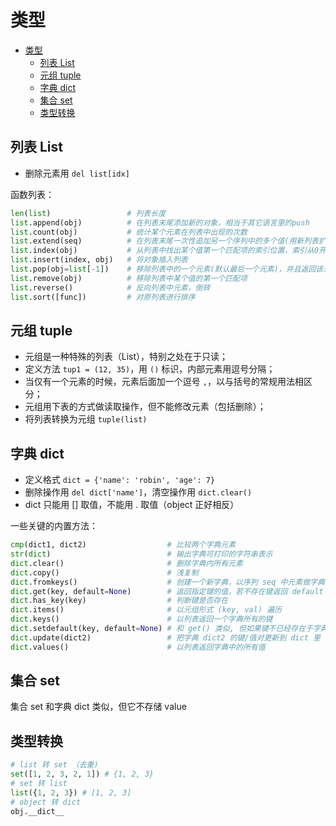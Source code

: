 # 类型

- [类型](#类型)
  - [列表 List](#列表-list)
  - [元组 tuple](#元组-tuple)
  - [字典 dict](#字典-dict)
  - [集合 set](#集合-set)
  - [类型转换](#类型转换)


## 列表 List

- 删除元素用 `del list[idx]`

函数列表：

``` py
len(list)                 # 列表长度
list.append(obj)          # 在列表末尾添加新的对象，相当于其它语言里的push
list.count(obj)           # 统计某个元素在列表中出现的次数
list.extend(seq)          # 在列表末尾一次性追加另一个序列中的多个值(用新列表扩展原来的列表)
list.index(obj)           # 从列表中找出某个值第一个匹配项的索引位置，索引从0开始
list.insert(index, obj)   # 将对象插入列表
list.pop(obj=list[-1])    # 移除列表中的一个元素(默认最后一个元素)，并且返回该元素的值
list.remove(obj)          # 移除列表中某个值的第一个匹配项
list.reverse()            # 反向列表中元素，倒转
list.sort([func])         # 对原列表进行排序
```

## 元组 tuple

- 元组是一种特殊的列表（List），特别之处在于只读；
- 定义方法 `tup1 = (12, 35)`，用 `()` 标识，内部元素用逗号分隔；
- 当仅有一个元素的时候，元素后面加一个逗号 `,`，以与括号的常规用法相区分；
- 元组用下表的方式做读取操作，但不能修改元素（包括删除）；
- 将列表转换为元组 `tuple(list)`

## 字典 dict

- 定义格式 `dict = {'name': 'robin', 'age': 7}`
- 删除操作用 `del dict['name']`，清空操作用 `dict.clear()`
- dict 只能用 [] 取值，不能用 . 取值（object 正好相反）

一些关键的内置方法：

```py
cmp(dict1, dict2)                  # 比较两个字典元素
str(dict)                          # 输出字典可打印的字符串表示
dict.clear()                       # 删除字典内所有元素
dict.copy()                        # 浅复制
dict.fromkeys()                    # 创建一个新字典，以序列 seq 中元素做字典的键，val 为字典所有键对应的初始值
dict.get(key, default=None)        # 返回指定键的值，若不存在键返回 default 值
dict.has_key(key)                  # 判断键是否存在
dict.items()                       # 以元组形式 (key, val) 遍历
dict.keys()                        # 以列表返回一个字典所有的键
dict.setdefault(key, default=None) # 和 get() 类似, 但如果键不已经存在于字典中，将会添加键并将值设为default
dict.update(dict2)                 # 把字典 dict2 的键/值对更新到 dict 里（这个可用于反序列化成对象时使用）
dict.values()                      # 以列表返回字典中的所有值
```

## 集合 set

集合 set 和字典 dict 类似，但它不存储 value

## 类型转换

```py
# list 转 set （去重)
set([1, 2, 3, 2, 1]) # {1, 2, 3}
# set 转 list
list({1, 2, 3}) # [1, 2, 3]
# object 转 dict
obj.__dict__
```
